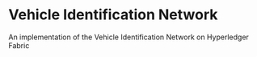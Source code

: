 # Vehicle Identification Network
An implementation of the Vehicle Identification Network on Hyperledger Fabric

